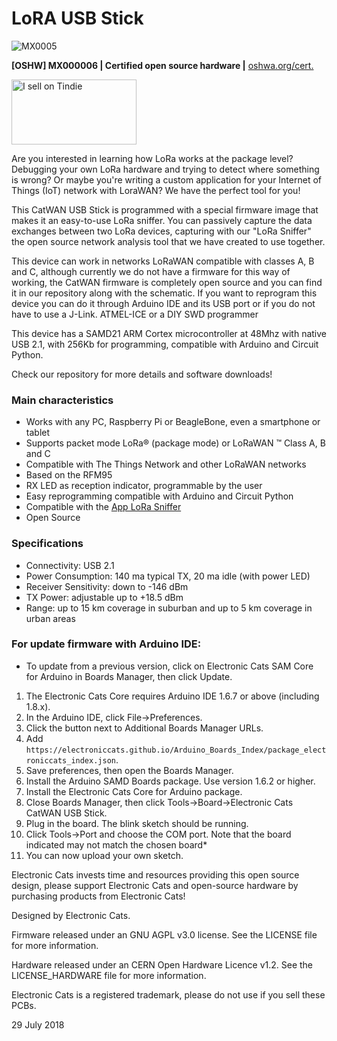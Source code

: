 # LoRA USB Stick

![MX0005](https://github.com/ElectronicCats/CatWAN_USB_Stick/raw/master/MX000006.png)

**[OSHW] MX000006 | Certified open source hardware |** [oshwa.org/cert.](https://www.oshwa.org/cert)

<a href="https://www.tindie.com/stores/electroniccats/?ref=offsite_badges&utm_source=sellers_electroniccats&utm_medium=badges&utm_campaign=badge_large"><img src="https://d2ss6ovg47m0r5.cloudfront.net/badges/tindie-larges.png" alt="I sell on Tindie" width="200" height="104"></a>

Are you interested in learning how LoRa works at the package level? Debugging your own LoRa hardware and trying to detect where something is wrong? Or maybe you're writing a custom application for your Internet of Things (IoT) network with LoraWAN? We have the perfect tool for you!

This CatWAN USB Stick is programmed with a special firmware image that makes it an easy-to-use LoRa sniffer. You can passively capture the data exchanges between two LoRa devices, capturing with our "LoRa Sniffer" the open source network analysis tool that we have created to use together.

This device can work in networks LoRaWAN compatible with classes A, B and C, although currently we do not have a firmware for this way of working, the CatWAN firmware is completely open source and you can find it in our repository along with the schematic. If you want to reprogram this device you can do it through Arduino IDE and its USB port or if you do not have to use a J-Link. ATMEL-ICE or a DIY SWD programmer

This device has a SAMD21 ARM Cortex microcontroller at 48Mhz with native USB 2.1, with 256Kb for programming, compatible with Arduino and Circuit Python.

Check our repository for more details and software downloads!


### Main characteristics

- Works with any PC, Raspberry Pi or BeagleBone, even a smartphone or tablet
- Supports packet mode LoRa® (package mode) or LoRaWAN ™ Class A, B and C
- Compatible with The Things Network and other LoRaWAN networks
- Based on the RFM95
- RX LED as reception indicator, programmable by the user
- Easy reprogramming compatible with Arduino and Circuit Python
- Compatible with the [App LoRa Sniffer](https://github.com/ElectronicCats/LoRa_Sniffer)
- Open Source

### Specifications

- Connectivity: USB 2.1
- Power Consumption: 140 ma typical TX, 20 ma idle (with power LED)
- Receiver Sensitivity: down to -146 dBm
- TX Power: adjustable up to +18.5 dBm
- Range: up to 15 km coverage in suburban and up to 5 km coverage in urban areas


### For update firmware with Arduino IDE:

* To update from a previous version, click on Electronic Cats SAM  Core for Arduino in Boards Manager, then click Update.

1. The Electronic Cats Core requires Arduino IDE 1.6.7 or above (including 1.8.x).
2. In the Arduino IDE, click File->Preferences.
3. Click the button next to Additional Boards Manager URLs.
4. Add `https://electroniccats.github.io/Arduino_Boards_Index/package_electroniccats_index.json`.
5. Save preferences, then open the Boards Manager.
6. Install the Arduino SAMD Boards package. Use version 1.6.2 or higher.
7. Install the Electronic Cats Core for Arduino package.
8. Close Boards Manager, then click Tools->Board->Electronic Cats CatWAN USB Stick.
9. Plug in the board. The blink sketch should be running.
10. Click Tools->Port and choose the COM port. Note that the board indicated may not match the chosen board*
11. You can now upload your own sketch.

Electronic Cats invests time and resources providing this open source design, please support Electronic Cats and open-source hardware by purchasing products from Electronic Cats!

Designed by Electronic Cats.

Firmware released under an GNU AGPL v3.0 license. See the LICENSE file for more information.

Hardware released under an CERN Open Hardware Licence v1.2. See the LICENSE_HARDWARE file for more information.

Electronic Cats is a registered trademark, please do not use if you sell these PCBs.

29 July 2018
